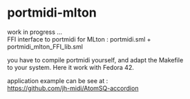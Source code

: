 # portmidi-mlton
work in progress ...<br>
FFI interface to portmidi for MLton : <cr>
portmidi.sml + portmidi_mlton_FFI_lib.sml

you have to compile portmidi yourself, and adapt the Makefile<br>
to your system. Here it work with Fedora 42.<br>

application example can be see at :<br>
https://github.com/jh-midi/AtomSQ-accordion


